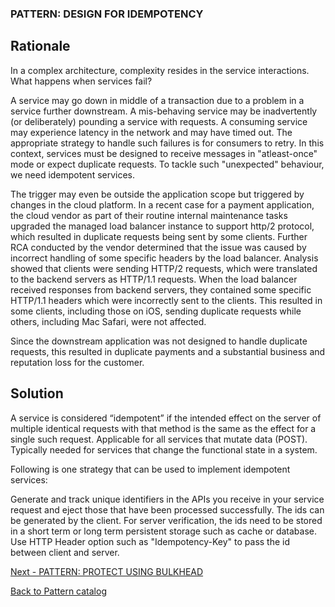 ### PATTERN: DESIGN FOR IDEMPOTENCY ###

## Rationale 
In a complex architecture, complexity resides in the service interactions. What happens when services fail?

A service may go down in middle of a transaction due to a problem in a service further downstream. A mis-behaving service may be inadvertently (or deliberately) pounding a service with requests. A consuming service may experience latency in the network and may have timed out. The appropriate strategy to handle such failures is for consumers to retry. In this context, services must be designed to receive messages in "atleast-once" mode or expect duplicate requests. To tackle such "unexpected" behaviour, we need idempotent services.

The trigger may even be outside the application scope but triggered by changes in the cloud platform. In a recent case for a payment application, the cloud vendor as part of their routine internal maintenance tasks upgraded the managed load balancer instance to support http/2 protocol, which resulted in duplicate requests being sent by some clients. Further RCA conducted by the vendor determined that the issue was caused by incorrect handling of some specific headers by the load balancer. Analysis showed that clients were sending HTTP/2 requests, which were translated to the backend servers as HTTP/1.1 requests. When the load balancer received responses from backend servers, they contained some specific HTTP/1.1 headers which were incorrectly sent to the clients. This resulted in some clients, including those on iOS, sending duplicate requests while others, including Mac Safari, were not affected.

Since the downstream application was not designed to handle duplicate requests, this resulted in duplicate payments and a substantial business and reputation loss for the customer.

## Solution
A service is considered “idempotent” if the intended effect on the server of multiple identical requests with that method is the same as the effect for a single such request. Applicable for all services that mutate data (POST). Typically needed for services that change the functional state in a system. 

Following is one strategy that can be used to implement idempotent services:

Generate and track unique identifiers in the APIs you receive in your service request and eject those that have been processed successfully. The ids can be generated by the client. For server verification, the ids need to be stored in a short term or long term persistent storage such as cache or database. Use HTTP Header option such as "Idempotency-Key" to pass the id between client and server.

[Next - PATTERN: PROTECT USING BULKHEAD](https://github.com/srikanthkotekar/ideasworthsharing/blob/master/Building-Modern-Cloud-Native-Apps/5.10%20PATTERN:%20PROTECT%20USING%20BULKHEAD.md)

[Back to Pattern catalog](https://github.com/srikanthkotekar/ideasworthsharing/blob/master/Building-Modern-Cloud-Native-Apps/5.%20Cloud-Native%20Application%20Patterns.md)

